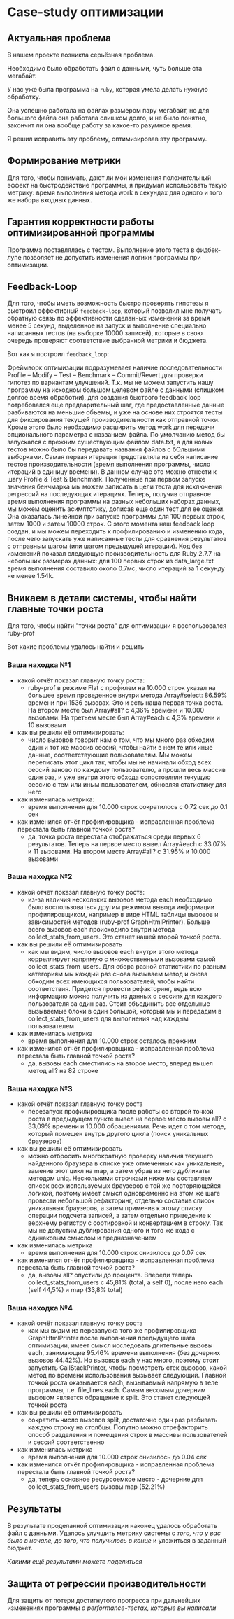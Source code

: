 # Case-study оптимизации

## Актуальная проблема
В нашем проекте возникла серьёзная проблема.

Необходимо было обработать файл с данными, чуть больше ста мегабайт.

У нас уже была программа на `ruby`, которая умела делать нужную обработку.

Она успешно работала на файлах размером пару мегабайт, но для большого файла она работала слишком долго, и не было понятно, закончит ли она вообще работу за какое-то разумное время.

Я решил исправить эту проблему, оптимизировав эту программу.

## Формирование метрики
Для того, чтобы понимать, дают ли мои изменения положительный эффект на быстродействие программы, я придумал использовать такую метрику: время выполнения метода work в секундах для одного и того же набора входных данных.

## Гарантия корректности работы оптимизированной программы
Программа поставлялась с тестом. Выполнение этого теста в фидбек-лупе позволяет не допустить изменения логики программы при оптимизации.

## Feedback-Loop
Для того, чтобы иметь возможность быстро проверять гипотезы я выстроил эффективный `feedback-loop`, который позволил мне получать обратную связь по эффективности сделанных изменений за время менее 5 секунд, выделенное на запуск и выполнение специально написанных тестов (на выборке 10000 записей), которые в свою очередь проверяют соответствие выбранной метрики и бюджета.

Вот как я построил `feedback_loop`:

Фреймворк оптимизации подразумевает наличие последовательности Profile – Modify – Test – Benchmark – Commit/Revert для проверки гипотез по вариантам улучшений. Т.к. мы не можем запустить нашу программу на исходном большом целевом файле с данными (слишком долгое время обработки), для создания быстрого feedback loop потребовался еще предварительный шаг, где предоставленные данные разбиваются на меньшие объемы, и уже на основе них строятся тесты для фиксирования текущей производительности как отправной точки. Кроме этого было необходимо расширить метод work для передачи опционального параметра с названием файла. По умолчанию метод бы запускался с прежним существующим файлом data.txt, а для новых тестов можно было бы передавать названия файлов с бОльшими выборками. Самая первая итерация представляла из себя написание тестов производительности (время выполнения программы, число итераций в единицу времени). В данном случае это можно отнести к шагу Profile & Test & Benchmark. Полученные при первом запуске значения бенчмарка мы можем записать в цели теста для исключения регрессий на последующих итерациях. Теперь, получив отправное время выполнения программы на разных небольших наборах данных, мы можем оценить асимптотику, дописав еще один тест для ее оценки. Она оказалась линейной при запуске программы для 100 первых строк, затем 1000 и затем 10000 строк.
С этого момента наш feedback loop создан, и мы можем переходить к профилированию и изменению кода, после чего запускать уже написанные тесты для сравнения результатов с отправным шагом (или шагом предыдущей итерации).
Код без изменений показал следующую производительность для Ruby 2.7.7 на небольших размерах данных: для 100 первых строк из data_large.txt время выполнения составило около 0.7мс, число итераций за 1 секунду не менее 1.54k.

## Вникаем в детали системы, чтобы найти главные точки роста
Для того, чтобы найти "точки роста" для оптимизации я воспользовался ruby-prof

Вот какие проблемы удалось найти и решить

### Ваша находка №1
- какой отчёт показал главную точку роста:
  * ruby-prof в режиме Flat с профилем на 10.000 строк указал на большее время проведенное внутри метода Array#select: 86.59% времени при 1536 вызовах. Это и есть наша первая точка роста. На втором месте был Array#all? с 4,36% времени и 10.000 вызовами. На третьем месте был Array#each с 4,3% времени и 10 вызовами
- как вы решили её оптимизировать:
  * число вызовов говорит нам о том, что мы много раз обходим один и тот же массив сессий, чтобы найти в нем те или иные данные, соответствующие пользователям. Мы можем переписать этот цикл так, чтобы мы не начинали обход всех сессий заново по каждому пользователю, а прошли весь массив один раз, и уже внутри этого обхода сопостовляли текущую сессию с тем или иным пользователем, обновляя статистику для него
- как изменилась метрика:
  * время выполнения для 10.000 строк сократилось с 0.72 сек до 0.1 сек
- как изменился отчёт профилировщика - исправленная проблема перестала быть главной точкой роста?
  * да, точка роста перестала отображаться среди первых 6 результатов. Теперь на первое место вывел Array#each с 33.07% и 11 вызовами. На втором месте Array#all? с 31.95% и 10.000 вызовами

### Ваша находка №2
- какой отчёт показал главную точку роста:
  * из-за наличия нескольких вызовов метода each необходимо было воспользоваться другим режимом вывода информации профилировщиком, например в виде HTML таблицы вызовов и зависимостей методов (ruby-prof GraphHtmlPrinter). Больше всего вызовов each происходило внутри метода collect_stats_from_users. Это станет нашей второй точкой роста.
- как вы решили её оптимизировать
  * как мы видим, число вызовов each внутри этого метода корреллирует напрямую с множественными вызовами самой collect_stats_from_users. Для сбора разной статистики по разным категориям мы каждый раз снова вызываем метод и снова обходим всех имеющихся пользователей, чтобы найти соответствия. Придется провести рефакторинг, ведь всю информацию можно получить из данных о сессиях для каждого пользователя за один раз. Стоит объединить все отдельные вызываемые блоки в один большой, который мы и передадим в collect_stats_from_users для выполнения над каждым пользователем
- как изменилась метрика
  * время выполнения для 10.000 строк осталось прежним
- как изменился отчёт профилировщика - исправленная проблема перестала быть главной точкой роста?
  * да, вызовы each сместились на второе место, вперед вышел метод all? на 82 строке

### Ваша находка №3
- какой отчёт показал главную точку роста
  * перезапуск профилировщика после работы со второй точкой роста в предыдущем пункте вывел на первое место вызовы all? с 33,09% времени и 10.000 обращениями. Речь идет о том методе, который помещен внутрь другого цикла (поиск уникальных браузеров)
- как вы решили её оптимизировать
  * можно отбросить многократную проверку наличия текущего найденного браузера в списке уже отмеченных как уникальные, заменив этот цикл на map, а затем убрав из него дубликаты методом uniq. Несколькими строчками ниже мы составляем список всех используемых браузеров с той же повторяющейся логикой, поэтому имеет смысл одновременно на этом же шаге провести небольшой рефакторинг, отдельно составив список уникальных браузеров, а затем применив к этому списку операции подсчета записей, а затем отдельно приведение к верхнему регистру с сортировкой и конвертацием в строку. Так мы не допустим дублирования одного и того же кода с одинаковым смыслом и предназначением
- как изменилась метрика
  * время выполнения для 10.000 строк снизилось до 0.07 сек
- как изменился отчёт профилировщика - исправленная проблема перестала быть главной точкой роста?
  * да, вызовы all? опустили до процента. Впереди теперь collect_stats_from_users с 45,81% (total, а self 0), после него each (self 44,5%) и map (33,8% total)

### Ваша находка №4
- какой отчёт показал главную точку роста
  * как мы видим из перезапуска того же профилировщика GraphHtmlPrinter после выполнения предыдущего шага оптимизации, имеет смысл исследовать длительные вызовы each, занимающие 95.46% времени выполнения (без дочерних вызовов 44.42%). Но вызовов each у нас много, поэтому стоит запустить CallStackPrinter, чтобы посмотреть стек вызовов, какой метод по времени использования вызывает следующий. Главной точкой роста оказывается each, вызываемый напрямую в теле программы, т.е. file_lines.each. Самым весомым дочерним вызовом является обращение к split. Это станет следующей точкой роста
- как вы решили её оптимизировать
  * сократить число вызовов split, достаточно один раз разбивать каждую строку на столбцы. Попутно можно отрефакторить способ разделения и помещения строк в массивы пользователей и сессий соответственно
- как изменилась метрика
  * время выполнения для 10.000 строк снизилось до 0.04 сек
- как изменился отчёт профилировщика - исправленная проблема перестала быть главной точкой роста?
  * да, теперь основное ресурсоемкое место - дочерние для collect_stats_from_users вызовы map (52.21%)

## Результаты
В результате проделанной оптимизации наконец удалось обработать файл с данными.
Удалось улучшить метрику системы с *того, что у вас было в начале, до того, что получилось в конце* и уложиться в заданный бюджет.

*Какими ещё результами можете поделиться*

## Защита от регрессии производительности
Для защиты от потери достигнутого прогресса при дальнейших изменениях программы *о performance-тестах, которые вы написали*

